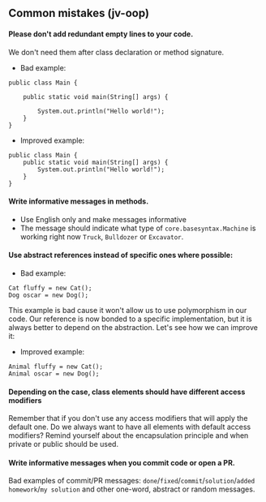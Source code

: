 ## Common mistakes (jv-oop)

#### Please don't add redundant empty lines to your code.
We don't need them after class declaration or method signature.
* Bad example:
```
public class Main {

    public static void main(String[] args) {
    
        System.out.println("Hello world!");
    }
}
```
* Improved example:
```
public class Main {
    public static void main(String[] args) {
        System.out.println("Hello world!");
    }
}
```

#### Write informative messages in methods.
- Use English only and make messages informative
- The message should indicate what type of `core.basesyntax.Machine` is working right now `Truck`, `Bulldozer` or `Excavator`.

#### Use abstract references instead of specific ones where possible: 
* Bad example:
```
Cat fluffy = new Cat();
Dog oscar = new Dog();
```
This example is bad cause it won't allow us to use polymorphism in our code.
Our reference is now bonded to a specific implementation, but it is always better to depend on the abstraction.
Let's see how we can improve it:
* Improved example:
```
Animal fluffy = new Cat();
Animal oscar = new Dog();
```  

#### Depending on the case, class elements should have different access modifiers
Remember that if you don't use any access modifiers that will apply the default one. Do we always want
to have all elements with default access modifiers? Remind yourself about the encapsulation principle and 
when private or public should be used.

#### Write informative messages when you commit code or open a PR.         
Bad examples of commit/PR messages: `done`/`fixed`/`commit`/`solution`/`added homework`/`my solution` and other one-word, abstract or random messages. 
